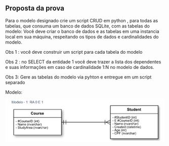## Proposta da prova

Para o modelo designado crie um script CRUD em python , para todas as tabelas, que
consuma um banco de dados SQLite, com as tabelas do modelo:
Você deve criar o banco de dados e as tabelas em uma instancia local em sua máquina, respeitando
os tipos de dados e cardinalidades do modelo.

Obs 1 : você deve construir um script para cada tabela do modelo

Obs 2 : no SELECT da entidade 1 você deve trazer a lista dos dependentes e suas informações em
caso de cardinalidade 1:N no modelo de dados.

Obs 3: Gere as tabelas do modelo via pyhton e entregue em um script separado

Modelo:

<img src="/ProvaParcial/ProvaModelo.PNG">


